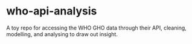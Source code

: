 # who-api-analysis
 A toy repo for accessing the WHO GHO data through their API, cleaning, modelling, and analysing to draw out insight.
